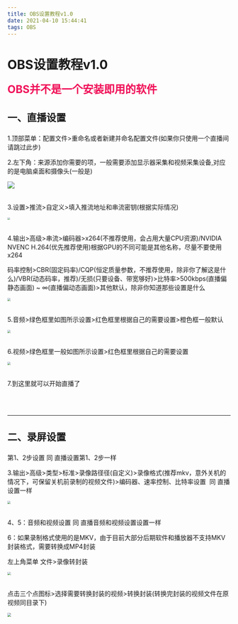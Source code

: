 ```yaml
---
title: OBS设置教程v1.0
date: 2021-04-10 15:44:41
tags: OBS
---
```


<h1>OBS设置教程v1.0</h1>

<b ><span class="label label-info" style = "font-size:24px ;color:#f01159">OBS并不是一个安装即用的软件</span></b>

<H2><p class="note note-warning" style = "font-size:22px">一、直播设置</p></H2>



1.顶部菜单：配置文件>重命名或者新建并命名配置文件<span class="label label-danger">(如果你只使用一个直播间请跳过此步)</span>

2.左下角：来源添加你需要的项，一般需要添加<span class="label label-success">显示器采集和视频采集设备</span>,对应的是<span class="label label-success">电脑桌面和摄像头(一般是)</span>

<img src="https://i.loli.net/2021/04/10/UryWGOH5d8MEtcz.png" style="zoom:100%;" />

</br>

</br>

3.设置>推流>自定义>填入<span class="label label-success">推流地址和串流密钥(根据实际情况)</span>

<img src="https://i.loli.net/2021/04/10/4D8mydAeUFOZBcJ.png" style="zoom:35.7%;" />

</br>

</br>

4.输出>高级>串流>编码器><span class="label label-danger">x264(不推荐使用，会占用大量CPU资源)</span>/<span class="label label-success">NVIDIA NVENC H.264(优先推荐使用)</span><span class="label label-warning">根据GPU的不同可能是其他名称，尽量不要使用x264</span>

码率控制><span class="label label-warning">CBR(固定码率)</span>/<span class="label label-danger">CQP(恒定质量参数，不推荐使用，除非你了解这是什么)</span>/<span class="label label-success">VBR(动态码率，推荐)</span>/<span class="label label-primary">无损(只要设备、带宽够好)</span>>比特率>500kbps(直播偏静态画面) ~ ∞(直播偏动态画面)>其他默认，除非你知道那些设置是什么

<img src="https://i.loli.net/2021/04/10/XGBljmSILrQFevf.png" style="zoom:43.8%;" />

</br>

</br>

5.音频><span class="label label-success">绿色框里如图所示设置</span>><span class="label label-danger">红色框里根据自己的需要设置</span>><span class="label label-warning">橙色框一般默认</span>

<img src="https://i.loli.net/2021/04/10/XiYsh2tveKH1B9Z.png" style="zoom:43.8%;" />

</br>

</br>

6.视频><span class="label label-success">绿色框里一般如图所示设置</span>><span class="label label-danger">红色框里根据自己的需要设置</span>

<img src="https://i.loli.net/2021/04/10/7Cnv5pdXus2TWQy.png" style="zoom:43.8%;" />

</br>

</br>

7.到这里就可以开始直播了

</br>

</br>

----------------------------------------

<h2><p class="note note-info" style = "font-size:22px">二、录屏设置</p></h2>

<span class="label label-info">第1、2步设置</span> 同 <span class="label label-warning">直播设置第1、2步</span>一样

3.输出>高级>类型>标准>录像路径径(自定义)><span class="label label-success">录像格式(推荐mkv，意外关机的情况下，可保留关机前录制的视频文件)</span>><span class="label label-info">编码器、速率控制、比特率设置 </span> 同  <span class="label label-warning">直播设置一样</span>

<img src="https://i.loli.net/2021/04/12/ViSdauyHGWA4Jls.png" style="zoom:44%;" />

</br>

</br>

4、5：<span class="label label-info">音频和视频设置</span> 同 <span class="label label-warning">直播音频和视频设置设置</span>一样

6：如果录制格式使用的是MKV，由于目前大部分后期软件和播放器不支持MKV封装格式，需要转换成MP4封装

左上角菜单 文件>录像转封装

<img src="https://i.loli.net/2021/04/12/DQuitNfIFwXTjUR.png" style="zoom:47.5%;" />

</br>

</br>

点击三个点图标>选择需要转换封装的视频>转换封装(转换完封装的视频文件在原视频同目录下)

<img src="https://i.loli.net/2021/04/12/SvGHYWUhV5uafRi.png" style="zoom:51%;" />